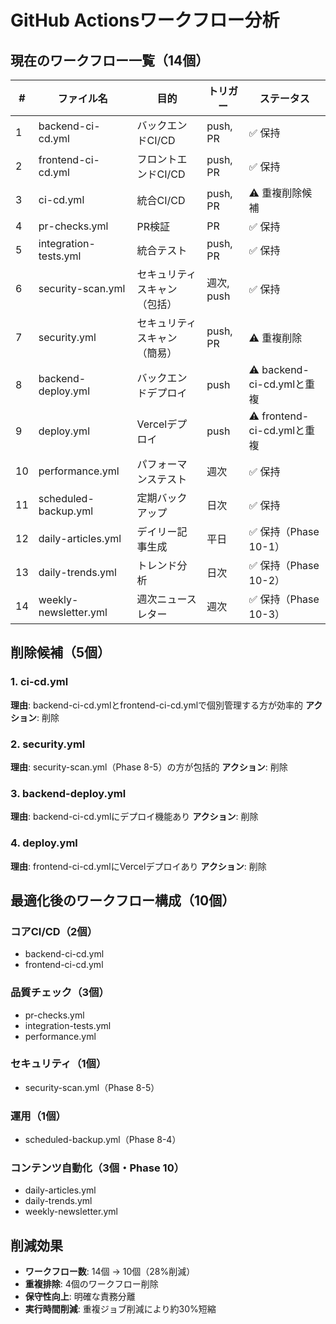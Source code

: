 # GitHub Actionsワークフロー分析

## 現在のワークフロー一覧（14個）

| # | ファイル名 | 目的 | トリガー | ステータス |
|---|-----------|------|---------|-----------|
| 1 | backend-ci-cd.yml | バックエンドCI/CD | push, PR | ✅ 保持 |
| 2 | frontend-ci-cd.yml | フロントエンドCI/CD | push, PR | ✅ 保持 |
| 3 | ci-cd.yml | 統合CI/CD | push, PR | ⚠️ 重複削除候補 |
| 4 | pr-checks.yml | PR検証 | PR | ✅ 保持 |
| 5 | integration-tests.yml | 統合テスト | push, PR | ✅ 保持 |
| 6 | security-scan.yml | セキュリティスキャン（包括） | 週次, push | ✅ 保持 |
| 7 | security.yml | セキュリティスキャン（簡易） | push, PR | ⚠️ 重複削除 |
| 8 | backend-deploy.yml | バックエンドデプロイ | push | ⚠️ backend-ci-cd.ymlと重複 |
| 9 | deploy.yml | Vercelデプロイ | push | ⚠️ frontend-ci-cd.ymlと重複 |
| 10 | performance.yml | パフォーマンステスト | 週次 | ✅ 保持 |
| 11 | scheduled-backup.yml | 定期バックアップ | 日次 | ✅ 保持 |
| 12 | daily-articles.yml | デイリー記事生成 | 平日 | ✅ 保持（Phase 10-1） |
| 13 | daily-trends.yml | トレンド分析 | 日次 | ✅ 保持（Phase 10-2） |
| 14 | weekly-newsletter.yml | 週次ニュースレター | 週次 | ✅ 保持（Phase 10-3） |

## 削除候補（5個）

### 1. ci-cd.yml
**理由**: backend-ci-cd.ymlとfrontend-ci-cd.ymlで個別管理する方が効率的
**アクション**: 削除

### 2. security.yml
**理由**: security-scan.yml（Phase 8-5）の方が包括的
**アクション**: 削除

### 3. backend-deploy.yml
**理由**: backend-ci-cd.ymlにデプロイ機能あり
**アクション**: 削除

### 4. deploy.yml
**理由**: frontend-ci-cd.ymlにVercelデプロイあり
**アクション**: 削除

## 最適化後のワークフロー構成（10個）

### コアCI/CD（2個）
- backend-ci-cd.yml
- frontend-ci-cd.yml

### 品質チェック（3個）
- pr-checks.yml
- integration-tests.yml
- performance.yml

### セキュリティ（1個）
- security-scan.yml（Phase 8-5）

### 運用（1個）
- scheduled-backup.yml（Phase 8-4）

### コンテンツ自動化（3個・Phase 10）
- daily-articles.yml
- daily-trends.yml
- weekly-newsletter.yml

## 削減効果

- **ワークフロー数**: 14個 → 10個（28%削減）
- **重複排除**: 4個のワークフロー削除
- **保守性向上**: 明確な責務分離
- **実行時間削減**: 重複ジョブ削減により約30%短縮

